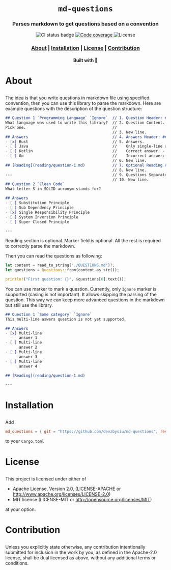 <div align="center">

  <h1><code>md-questions</code></h1>

  <h3>
    <strong>Parses markdown to get questions based on a convention</strong>
  </h3>

  <p>
    <img src="https://img.shields.io/github/actions/workflow/status/devzbysiu/md-questions/ci.yml?style=for-the-badge" alt="CI status badge" />
    <a href="https://codecov.io/gh/devzbysiu/md-questions">
      <img src="https://img.shields.io/codecov/c/github/devzbysiu/md-questions?style=for-the-badge&token=f2339b3de9e44be0a902458a669c1160" alt="Code coverage"/>
    </a>
    <img src="https://img.shields.io/badge/license-MIT%2FAPACHE--2.0-blue?style=for-the-badge" alt="License"/>
  </p>

  <h3>
    <a href="#about">About</a>
    <span> | </span>
    <a href="#installation">Installation</a>
    <span> | </span>
    <a href="#license">License</a>
    <span> | </span>
    <a href="#contribution">Contribution</a>
  </h3>

  <sub><h4>Built with 🦀</h4></sub>
</div>

# <p id="about">About</p>

The idea is that you write questions in markdown file using specified convention, then you can use
this library to parse the markdown. Here are example questions with the description of the question
structure:

```markdown
## Question 1 `Programming Language` `Ignore`  // 1. Question Header: ## Question <number> `<category>` `<marker>`
What language was used to write this library?  // 2. Question Content. Can be multi-line.
Pick one.                                      //
                                               // 3. New line.
## Answers                                     // 4. Answers Header: ## Answers
- [x] Rust                                     // 5. Answers.
- [ ] Java                                     //    Only single-line answers.
- [ ] Kotlin                                   //    Correct answer: - [x] <text>
- [ ] Go                                       //    Incorrect answer: - [ ] <text>
                                               // 6. New line.
## [Reading](reading/question-1.md)            // 7. Optional Reading Header: ## [Reading](<url>)
                                               // 8. New line.
---                                            // 9. Questions Separator.
                                               // 10. New line.
## Question 2 `Clean Code`
What letter S in SOLID acronym stands for?

## Answers
- [ ] Substitution Principle
- [ ] Sub Dependency Principle
- [x] Single Responsibility Principle
- [ ] System Inversion Principle
- [ ] Super Closed Principle

---

```

Reading section is optional. Marker field is optional.
All the rest is required to correctly parse the markdown.

Then you can read the questions as following:
```rust
let content = read_to_string("./QUESTIONS.md")?;
let questions = Questions::from(content.as_str());

println!("First question: {}", &questions[0].text());
```

You can use marker to mark a question. Currently, only `Ignore` marker is supported (casing is not
important).
It allows skipping the parsing of the question.
This way we can keep more advanced questions in the markdown but still use the library.

```markdown
## Question 1 `Some category` `Ignore`
This multi-line aswers question is not yet supported.

## Answers
- [x] Multi-line
      answer 1
- [ ] Multi-line
      answer 2
- [ ] Multi-line
      answer 3
- [ ] Multi-line
      answer 4

## [Reading](reading/question-1.md)

---

```

# <p id="installation">Installation</p>

Add
```toml
md_questions = { git = "https://github.com/devzbysiu/md-questions", rev = "5fb14b63b30324e026148592354713620aef7983" }
```
to your `Cargo.toml`

# <p id="license">License</p>

This project is licensed under either of

- Apache License, Version 2.0, (LICENSE-APACHE or http://www.apache.org/licenses/LICENSE-2.0)
- MIT license (LICENSE-MIT or http://opensource.org/licenses/MIT)

at your option.

# <p id="contribution">Contribution</p>


Unless you explicitly state otherwise, any contribution intentionally submitted for inclusion in the work by you, as defined in the Apache-2.0 license, shall be dual licensed as above, without any additional terms or conditions.

